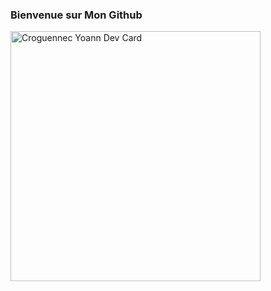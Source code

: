 ### Bienvenue sur Mon Github

<img src="https://res.cloudinary.com/dky2vpnyr/image/upload/v1677453601/MyPortfolio/Card_CroguennecYoannGithub_bbfc2g.svg" width="400" alt="Croguennec Yoann Dev Card"/>
